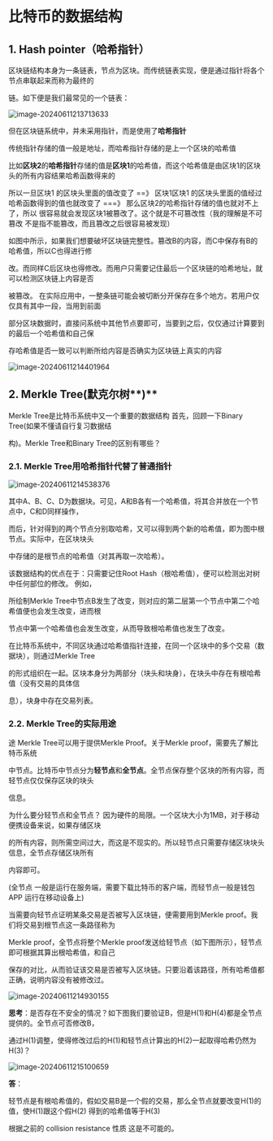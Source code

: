 # 比特币的数据结构

## 1. Hash pointer（哈希指针）

区块链结构本身为一条链表，节点为区块。而传统链表实现，便是通过指针将各个节点串联起来而称为最终的

链。如下便是我们最常见的一个链表：

![image-20240611213713633](C:\Users\26440\AppData\Roaming\Typora\typora-user-images\image-20240611213713633.png)

但在区块链系统中，并未采用指针，而是使用了**哈希指针**

传统指针存储的值一般是地址，而哈希指针存储的是上一个区块的哈希值

比如**区块2**的**哈希指针**存储的值是**区块1**的哈希值，而这个哈希值是由区块1的区块头的所有内容结果哈希函数得来的

所以一旦区块1 的区块头里面的值改变了 ==》 区块1区块1 的区块头里面的值经过哈希函数得到的值也就改变了 ===》 那么区块2的哈希指针存储的值也就对不上了，所以 很容易就会发现区块1被篡改了。这个就是不可篡改性（我的理解是不可篡改 不是指不能篡改，而且篡改之后很容易被发现）



如图中所示，如果我们想要破坏区块链完整性。篡改B的内容，而C中保存有B的哈希值，所以C也得进行修

改。而同样C后区块也得修改。而用户只需要记住最后一个区块链的哈希地址，就可以检测区块链上内容是否

被篡改。 在实际应用中，一整条链可能会被切断分开保存在多个地方。若用户仅仅具有其中一段，当用到前面

部分区块数据时，直接问系统中其他节点要即可，当要到之后，仅仅通过计算要到的最后一个哈希值和自己保

存哈希值是否一致可以判断所给内容是否确实为区块链上真实的内容

![image-20240611214401964](C:\Users\26440\AppData\Roaming\Typora\typora-user-images\image-20240611214401964.png)



## 2. Merkle Tree(默克尔树**)**

Merkle Tree是比特币系统中又一个重要的数据结构 首先，回顾一下Binary Tree(如果不懂请自行复习数据结

构)。Merkle Tree和Binary Tree的区别有哪些？

### 2.1. Merkle Tree用哈希指针代替了普通指针

![image-20240611214538376](C:\Users\26440\AppData\Roaming\Typora\typora-user-images\image-20240611214538376.png)

其中A、B、C、D为数据块。可见，A和B各有一个哈希值，将其合并放在一个节点中，C和D同样操作，

而后，针对得到的两个节点分别取哈希，又可以得到两个新的哈希值，即为图中根节点。实际中，在区块块头

中存储的是根节点的哈希值（对其再取一次哈希）。



该数据结构的优点在于：只需要记住Root Hash（根哈希值），便可以检测出对树中任何部位的修改。 例如，

所绘制Merkle Tree中节点B发生了改变，则对应的第二层第一个节点中第二个哈希值便也会发生改变，进而根

节点中第一个哈希值也会发生改变，从而导致根哈希值也发生了改变。



在比特币系统中，不同区块通过哈希值指针连接，在同一个区块中的多个交易（数据块），则通过Merkle Tree

的形式组织在一起。区块本身分为两部分（块头和块身），在块头中存在有根哈希值（没有交易的具体信

息），块身中存在交易列表。



### 2.2. Merkle Tree的实际用途 

途 Merkle Tree可以用于提供Merkle Proof。关于Merkle proof，需要先了解比特币系统

中节点。比特币中节点分为**轻节点**和**全节点**。全节点保存整个区块的所有内容，而轻节点仅仅保存区块的块头

信息。



为什么要分轻节点和全节点？ 因为硬件的局限。一个区块大小为1MB，对于移动便携设备来说，如果存储区块

的所有内容，则所需空间过大，而这是不现实的。所以轻节点只需要存储区块块头信息，全节点存储区块所有

内容即可。

(全节点 一般是运行在服务端，需要下载比特币的客户端，而轻节点一般是钱包APP 运行在移动设备上)



当需要向轻节点证明某条交易是否被写入区块链，便需要用到Merkle proof。我们将交易到根节点这一条路径称为

Merkle proof，全节点将整个Merkle proof发送给轻节点（如下图所示），轻节点即可根据其算出根哈希值，和自己

保存的对比，从而验证该交易是否被写入区块链。只要沿着该路径，所有哈希值都正确，说明内容没有被修改过。

![image-20240611214930155](C:\Users\26440\AppData\Roaming\Typora\typora-user-images\image-20240611214930155.png)

**思考**：是否存在不安全的情况？如下图我们要验证B，但是H(1)和H(4)都是全节点提供的。全节点可否修改B，

通过H(1)调整，使得修改过后的H(1)和轻节点计算出的H(2)一起取得哈希仍然为H(3)？

![image-20240611215100659](C:\Users\26440\AppData\Roaming\Typora\typora-user-images\image-20240611215100659.png)

**答**：

轻节点是有根哈希值的，假如交易B是一个假的交易，那么全节点就要改变H(1)的值，使H(1)跟这个假H(2) 得到的哈希值等于H(3)

根据之前的 collision resistance 性质 这是不可能的。



